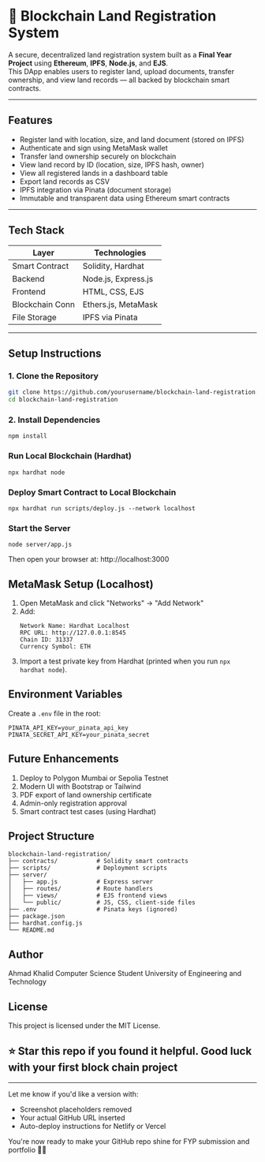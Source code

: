 # 🏡 Blockchain Land Registration System

A secure, decentralized land registration system built as a **Final Year Project** using **Ethereum**, **IPFS**, **Node.js**, and **EJS**.  
This DApp enables users to register land, upload documents, transfer ownership, and view land records — all backed by blockchain smart contracts.

---

## Features

- Register land with location, size, and land document (stored on IPFS)
- Authenticate and sign using MetaMask wallet
- Transfer land ownership securely on blockchain
- View land record by ID (location, size, IPFS hash, owner)
- View all registered lands in a dashboard table
- Export land records as CSV
- IPFS integration via Pinata (document storage)
- Immutable and transparent data using Ethereum smart contracts

---

## Tech Stack

| Layer           | Technologies             |
|-----------------|--------------------------|
| Smart Contract  | Solidity, Hardhat        |
| Backend         | Node.js, Express.js      |
| Frontend        | HTML, CSS, EJS           |
| Blockchain Conn | Ethers.js, MetaMask      |
| File Storage    | IPFS via Pinata          |

---

## Setup Instructions

### 1. Clone the Repository

```bash
git clone https://github.com/yourusername/blockchain-land-registration.git
cd blockchain-land-registration
```

### 2. Install Dependencies
```
npm install
```
### Run Local Blockchain (Hardhat)
```
npx hardhat node
```
### Deploy Smart Contract to Local Blockchain
```
npx hardhat run scripts/deploy.js --network localhost
```
### Start the Server
```
node server/app.js
```
Then open your browser at: http://localhost:3000

## MetaMask Setup (Localhost)

1. Open MetaMask and click "Networks" → "Add Network"
2. Add:
   ```
   Network Name: Hardhat Localhost
   RPC URL: http://127.0.0.1:8545
   Chain ID: 31337
   Currency Symbol: ETH
   ```
3. Import a test private key from Hardhat (printed when you run ``` npx hardhat node ```).

## Environment Variables
Create a ``` .env ``` file in the root:
```
PINATA_API_KEY=your_pinata_api_key
PINATA_SECRET_API_KEY=your_pinata_secret
```

## Future Enhancements
1. Deploy to Polygon Mumbai or Sepolia Testnet
2. Modern UI with Bootstrap or Tailwind
3. PDF export of land ownership certificate
4. Admin-only registration approval
5. Smart contract test cases (using Hardhat)

## Project Structure
```
blockchain-land-registration/
├── contracts/           # Solidity smart contracts
├── scripts/             # Deployment scripts
├── server/
│   ├── app.js           # Express server
│   ├── routes/          # Route handlers
│   ├── views/           # EJS frontend views
│   └── public/          # JS, CSS, client-side files
├── .env                 # Pinata keys (ignored)
├── package.json
├── hardhat.config.js
└── README.md
```

## Author
Ahmad Khalid
Computer Science Student
University of Engineering and Technology

## License
This project is licensed under the MIT License.

## ⭐️ Star this repo if you found it helpful. Good luck with your first block chain project

---

Let me know if you'd like a version with:
- Screenshot placeholders removed
- Your actual GitHub URL inserted
- Auto-deploy instructions for Netlify or Vercel

You're now ready to make your GitHub repo shine for FYP submission and portfolio 🚀✅







